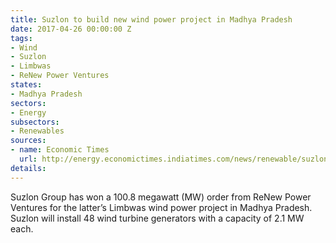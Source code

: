 ```yaml
---
title: Suzlon to build new wind power project in Madhya Pradesh
date: 2017-04-26 00:00:00 Z
tags:
- Wind
- Suzlon
- Limbwas
- ReNew Power Ventures
states:
- Madhya Pradesh
sectors:
- Energy
subsectors:
- Renewables
sources:
- name: Economic Times
  url: http://energy.economictimes.indiatimes.com/news/renewable/suzlon-wins-100-8-mw-project-order-from-renew-power/58278061
details: 
---
```


Suzlon Group has won a 100.8 megawatt (MW) order from ReNew Power Ventures for the latter’s Limbwas wind power project in Madhya Pradesh. Suzlon will install 48 wind turbine generators with a capacity of 2.1 MW each.
